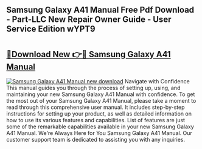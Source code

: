 ## Samsung Galaxy A41 Manual Free Pdf Download - Part-LLC New Repair Owner Guide - User Service Edition wYPT9

# <h2><a href="http://cf26898.oget.top/?id=Samsung+Galaxy+A41+Manual">🔗Download New 👉🔴 Samsung Galaxy A41 Manual</a></h2>

[![Samsung Galaxy A41 Manual new download](https://i.imgur.com/5g1atiW.png)](http://cf26898.oget.top/?id=Samsung+Galaxy+A41+Manual)
Navigate with Confidence This manual guides you through the process of setting up, using, and maintaining your new Samsung Galaxy A41 Manual with confidence. To get the most out of your Samsung Galaxy A41 Manual, please take a moment to read through this comprehensive user manual. It includes step-by-step instructions for setting up your product, as well as detailed information on how to use its various features and capabilities. List of features are just some of the remarkable capabilities available in your new Samsung Galaxy A41 Manual. We're Always Here for You Samsung Galaxy A41 Manual. Our customer support team is dedicated to assisting you with any inquiries.
